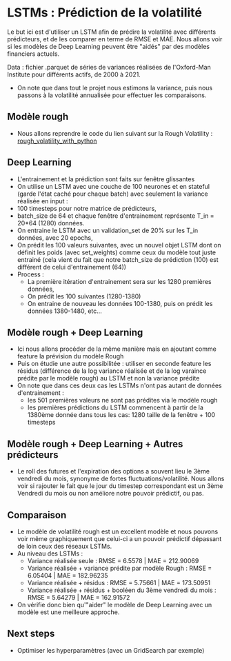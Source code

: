 # LSTMs : Prédiction de la volatilité 

Le but ici est d'utiliser un LSTM afin de prédire la volatilité avec différents prédicteurs, et de les comparer en terme de RMSE et MAE.
Nous allons voir si les modèles de Deep Learning peuvent être "aidés" par des modèles financiers actuels. 

Data : fichier .parquet de séries de variances réalisées de l'Oxford-Man Institute pour différents actifs, de 2000 à 2021.

- On note que dans tout le projet nous estimons la variance, puis nous passons à la volatilité annualisée pour effectuer les comparaisons.

## Modèle rough
- Nous allons reprendre le code du lien suivant sur la Rough Volatility : [rough_volatility_with_python](https://tpq.io/p/rough_volatility_with_python.html)

## Deep Learning
  - L'entrainement et la prédiction sont faits sur fenêtre glissantes
  - On utilise un LSTM avec une couche de 100 neurones et en stateful (garde l'état caché pour chaque batch) avec seulement la variance réalisée en input :
  - 100 timesteps pour notre matrice de prédicteurs,
  - batch_size de 64 et chaque fenêtre d'entrainement représente T_in = 20*64 (1280) données.
  - On entraine le LSTM avec un validation_set de 20% sur les T_in données, avec 20 epochs,
  - On prédit les 100 valeurs suivantes, avec un nouvel objet LSTM dont on définit les poids (avec set_weights) comme ceux du modèle tout juste entrainé (cela vient du fait que notre batch_size de prédiction (100) est différent de celui d'entrainement (64))
  - Process :
    - La première itération d'entrainement sera sur les 1280 premières données, 
    - On prédit les 100 suivantes (1280-1380)
    - On entraine de nouveau les données 100-1380, puis on prédit les données 1380-1480, etc...

## Modèle rough + Deep Learning 
  - Ici nous allons procéder de la même manière mais en ajoutant comme feature la prévision du modèle Rough 
  - Puis on étudie une autre possibilitée : utiliser en seconde feature les résidus (différence de la log variance réalisée et de la log varaince prédite par le modèle rough) au LSTM et non la variance prédite
  - On note que dans ces deux cas les LSTMs n'ont pas autant de données d'entrainement : 
    - les 501 premières valeurs ne sont pas prédites via le modèle rough
    - les premières prédictions du LSTM commencent à partir de la 1380ème donnée dans tous les cas: 1280 taille de la fenêtre + 100 timesteps

## Modèle rough + Deep Learning + Autres prédicteurs
  - Le roll des futures et l'expiration des options a souvent lieu le 3ème vendredi du mois, synonyme de fortes fluctuations/volatilité. Nous allons voir si rajouter le fait que le jour du timestep correspondant est un 3ème Vendredi du mois ou non améliore notre pouvoir prédictif, ou pas.

## Comparaison
  - Le modèle de volatilité rough est un excellent modèle et nous pouvons voir même graphiquement que celui-ci a un pouvoir prédictif dépassant de loin ceux des réseaux LSTMs.
  - Au niveau des LSTMs : 
    - Variance réalisée seule : RMSE = 6.5578 | MAE = 212.90069
    - Variance réalisée + variance prédite par modèle Rough : RMSE = 6.05404 | MAE = 182.96235
    - Variance réalisée + résidus : RMSE = 5.75661 | MAE = 173.50951
    - Variance réalisée + résidus + booléen du 3ème vendredi du mois : RMSE = 5.64279 | MAE = 162.91572 
  - On vérifie donc bien qu'"aider" le modèle de Deep Learning avec un modèle est une meilleure approche.

## Next steps
  - Optimiser les hyperparamètres (avec un GridSearch par exemple)
  
